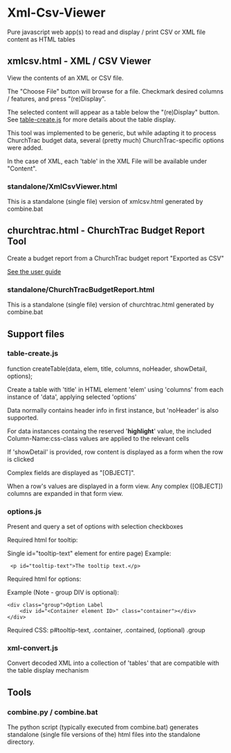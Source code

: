# Xml-Csv-Viewer
Pure javascript web app(s) to read and display / print CSV or XML file content as HTML tables

## xmlcsv.html - XML / CSV Viewer
View the contents of an XML or CSV file.

The "Choose File" button will browse for a file. Checkmark desired columns / features, and press "(re)Display". 

The selected content will appear as a table below the "(re)Display" button. See [table-create.js](#table-createjs) for
more details about the table display.

This tool was implemented to be generic, but while adapting it to process ChurchTrac budget data, several (pretty much) ChurchTrac-specific options were added.

In the case of XML, each 'table' in the XML File will be available under "Content".
### standalone/XmlCsvViewer.html
This is a standalone (single file) version of xmlcsv.html generated by combine.bat

## churchtrac.html - ChurchTrac Budget Report Tool
Create a budget report from a ChurchTrac budget report "Exported as CSV"

[See the user guide](doc/ChurchTracBudgetReport.pdf)
### standalone/ChurchTracBudgetReport.html
This is a standalone (single file) version of churchtrac.html generated by combine.bat

## Support files

### table-create.js
function createTable(data, elem, title, columns, noHeader, showDetail, options);

Create a table with 'title' in HTML element 'elem' using 'columns' from each instance of 'data', applying selected 'options'

Data normally contains header info in first instance, but 'noHeader' is also supported. 

For data instances containg the reserved '__highlight__' value, the included Column-Name:css-class values are applied to the relevant cells

If 'showDetail' is provided, row content is displayed as a form when the row is clicked

Complex fields are displayed as "[OBJECT]".

When a row's values are displayed in a form view. Any complex ([OBJECT]) columns are expanded in that form view.

### options.js
Present and query a set of options with selection checkboxes 

Required html for tooltip:
    
Single id="tooltip-text" element for entire page)
Example:

     <p id="tooltip-text">The tooltip text.</p>

Required html for options:

Example (Note - group DIV is optional):

    <div class="group">Option Label
        <div id="<Container element ID>" class="container"></div>
    </div>

Required CSS:  p#tooltip-text, .container, .contained, (optional) .group

### xml-convert.js
Convert decoded XML into a collection of 'tables' that are compatible with the table display mechanism

## Tools
### combine.py / combine.bat
The python script (typically executed from combine.bat) generates standalone (single file versions of
the) html files into the standalone directory.

